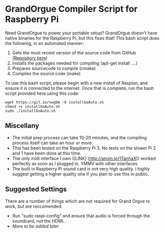 GrandOrgue Compiler Script for Raspberry Pi
==============

Need GrandOrgue to power your portable setup? GrandOrgue doesn't have native binaries for the Raspberry Pi, but this fixes that! This bash script does the following, in an automated manner:

1. Gets the most recent version of the source code from GitHub ([Repository here](https://github.com/e9925248/grandorgue))
2. Installs the packages needed for compiling (apt-get install ....)
3. Prepares sourcecode to compile (cmake)
4. Compiles the source code (make)

To use this bash script, please begin with a new install of Raspian, and ensure it is connected to the internet. Once that is complete, run the bash script provided here using this code:

    wget https://git.io/vwgOA -O installGoAuto.sh
    chmod +x installGoAuto.sh
    sudo ./installGoAuto.sh


Miscellany
------------
* The initial prep process can take 10-20 minutes, and the compiling process itself can take an hour or more.
* This has been tested on the Raspberry Pi 3. No tests on the slower Pi 2 and 1 have been done at this time.
* The only midi interface I own ([LINK] (http://amzn.to/1TanhaX)) worked perfectly as soon as I plugged in. YMMV with other interfaces.
* The built in Raspberry Pi sound card is not very high quality. I highly suggest getting a higher quality one if you plan to use this in public.


Suggested Settings
-------------

There are a number of things which are not required for Grand Orgue to work, but are reccomended:
* Run "sudo raspi-config" and ensure that audio is forced through the soundcard, not the HDMI..
* _More to be added later_

